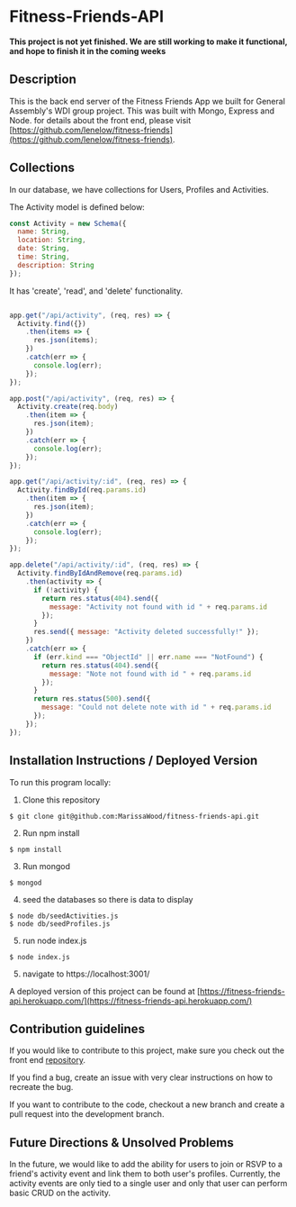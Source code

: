 # Fitness-Friends-API

**This project is not yet finished. We are still working to make it functional, and hope to finish it in the coming weeks**

## Description

This is the back end  server of the Fitness Friends App we built for General Assembly's WDI group project.  This was built with Mongo, Express and Node. for details about the front end, please visit [https://github.com/lenelow/fitness-friends](https://github.com/lenelow/fitness-friends).

## Collections

In our database, we have collections for Users, Profiles and Activities. 

The Activity model is defined below: 

```js
const Activity = new Schema({
  name: String,
  location: String,
  date: String,
  time: String,
  description: String
});
```

It has 'create', 'read', and 'delete' functionality.  

```js

app.get("/api/activity", (req, res) => {
  Activity.find({})
    .then(items => {
      res.json(items);
    })
    .catch(err => {
      console.log(err);
    });
});

app.post("/api/activity", (req, res) => {
  Activity.create(req.body)
    .then(item => {
      res.json(item);
    })
    .catch(err => {
      console.log(err);
    });
});

app.get("/api/activity/:id", (req, res) => {
  Activity.findById(req.params.id)
    .then(item => {
      res.json(item);
    })
    .catch(err => {
      console.log(err);
    });
});

app.delete("/api/activity/:id", (req, res) => {
  Activity.findByIdAndRemove(req.params.id)
    .then(activity => {
      if (!activity) {
        return res.status(404).send({
          message: "Activity not found with id " + req.params.id
        });
      }
      res.send({ message: "Activity deleted successfully!" });
    })
    .catch(err => {
      if (err.kind === "ObjectId" || err.name === "NotFound") {
        return res.status(404).send({
          message: "Note not found with id " + req.params.id
        });
      }
      return res.status(500).send({
        message: "Could not delete note with id " + req.params.id
      });
    });
});
```

## Installation Instructions / Deployed Version

To run this program locally:

1. Clone this repository
```
$ git clone git@github.com:MarissaWood/fitness-friends-api.git
```
2. Run npm install
```
$ npm install
```
3. Run mongod
```
$ mongod
``` 
4. seed the databases so there is data to display
```
$ node db/seedActivities.js
$ node db/seedProfiles.js
```
5. run node index.js
```
$ node index.js
```
5. navigate to https://localhost:3001/

A deployed version of this project can be found at [https://fitness-friends-api.herokuapp.com/](https://fitness-friends-api.herokuapp.com/)


## Contribution guidelines

If you would like to contribute to this project, make sure you check out the front end [repository](https://github.com/lenelow/fitness-friends). 

If you find a bug, create an issue with very clear instructions on how to recreate the bug.

If you want to contribute to the code, checkout a new branch and create a pull request into the development branch.  


## Future Directions & Unsolved Problems

 In the future, we would like to add the ability for users to join or RSVP to a friend's activity event and link them to both user's profiles. Currently, the activity events are only tied to a single user and only that user can perform basic CRUD on the activity.  



